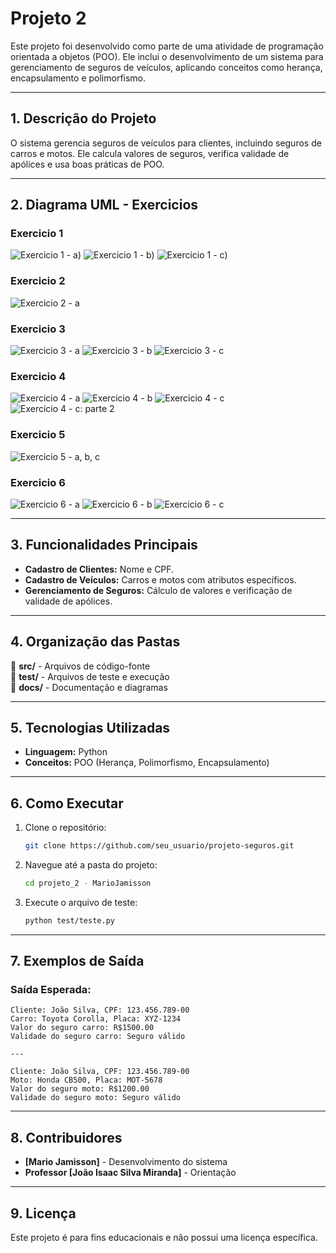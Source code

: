
# **Projeto 2**  

Este projeto foi desenvolvido como parte de uma atividade de programação orientada a objetos (POO). Ele inclui o desenvolvimento de um sistema para gerenciamento de seguros de veículos, aplicando conceitos como herança, encapsulamento e polimorfismo.

---

## **1. Descrição do Projeto**  

O sistema gerencia seguros de veículos para clientes, incluindo seguros de carros e motos. Ele calcula valores de seguros, verifica validade de apólices e usa boas práticas de POO.

---

## **2. Diagrama UML - Exercicios**  

### **Exercicio 1**  
![Exercicio 1 - a)](https://i.postimg.cc/7ZcyTd20/Captura-de-tela-2024-12-09-215637.png)
![Exercicio 1 - b)](https://i.postimg.cc/MZD2YvBW/Captura-de-tela-2024-12-09-215843.png)
![Exercicio 1 - c)](https://i.postimg.cc/VkJx1gV6/Captura-de-tela-2024-12-09-220009.png)

### **Exercicio 2**  
![Exercicio 2 - a](https://i.postimg.cc/j281Yn6P/Captura-de-tela-2024-12-09-220157.png)

### **Exercicio 3**  
![Exercicio 3 - a](https://i.postimg.cc/SNs57Vqr/Captura-de-tela-2024-12-09-220428.png)
![Exercicio 3 - b](https://i.postimg.cc/5tcRJVz7/Captura-de-tela-2024-12-09-220505.png)
![Exercicio 3 - c](https://i.postimg.cc/85NXFmtL/Captura-de-tela-2024-12-09-220629.png)

### **Exercicio 4**  
![Exercicio 4 - a](https://i.postimg.cc/dtLHT1mN/Captura-de-tela-2024-12-09-220817.png)
![Exercicio 4 - b](https://i.postimg.cc/9FKxPhLm/Captura-de-tela-2024-12-09-220905.png)
![Exercicio 4 - c](https://i.postimg.cc/xdSt7PrB/Captura-de-tela-2024-12-09-221102.png)
![Exercicio 4 - c: parte 2](https://i.postimg.cc/XJsLrSZ0/Captura-de-tela-2024-12-09-221221.png)

### **Exercicio 5**  
![Exercicio 5 - a, b, c](https://i.postimg.cc/DyJ6wNnt/Captura-de-tela-2024-12-09-221343.png)

### **Exercicio 6**  
![Exercicio 6 - a](https://i.postimg.cc/VLxRrFN5/Captura-de-tela-2024-12-09-221521.png)
![Exercicio 6 - b](https://i.postimg.cc/fbKjPnf0/Captura-de-tela-2024-12-09-221627.png)
![Exercicio 6 - c](https://i.postimg.cc/LX8BKCxQ/Captura-de-tela-2024-12-09-221727.png)



---

## **3. Funcionalidades Principais**  

- **Cadastro de Clientes:** Nome e CPF.  
- **Cadastro de Veículos:** Carros e motos com atributos específicos.  
- **Gerenciamento de Seguros:** Cálculo de valores e verificação de validade de apólices.  

---

## **4. Organização das Pastas**  

📂 **src/** - Arquivos de código-fonte  
📂 **test/** - Arquivos de teste e execução  
📂 **docs/** - Documentação e diagramas  

---

## **5. Tecnologias Utilizadas**  

- **Linguagem:** Python  
- **Conceitos:** POO (Herança, Polimorfismo, Encapsulamento)  

---

## **6. Como Executar**  

1. Clone o repositório:  
   ```bash
   git clone https://github.com/seu_usuario/projeto-seguros.git
   ```
2. Navegue até a pasta do projeto:  
   ```bash
   cd projeto_2 - MarioJamisson
   ```
3. Execute o arquivo de teste:  
   ```bash
   python test/teste.py
   ```

---

## **7. Exemplos de Saída**  

### **Saída Esperada:**  
```
Cliente: João Silva, CPF: 123.456.789-00
Carro: Toyota Corolla, Placa: XYZ-1234
Valor do seguro carro: R$1500.00
Validade do seguro carro: Seguro válido

---

Cliente: João Silva, CPF: 123.456.789-00
Moto: Honda CB500, Placa: MOT-5678
Valor do seguro moto: R$1200.00
Validade do seguro moto: Seguro válido
```

---

## **8. Contribuidores**  

- **[Mario Jamisson]** - Desenvolvimento do sistema  
- **Professor [João Isaac Silva Miranda]** - Orientação  

---

## **9. Licença**  

Este projeto é para fins educacionais e não possui uma licença específica.  
